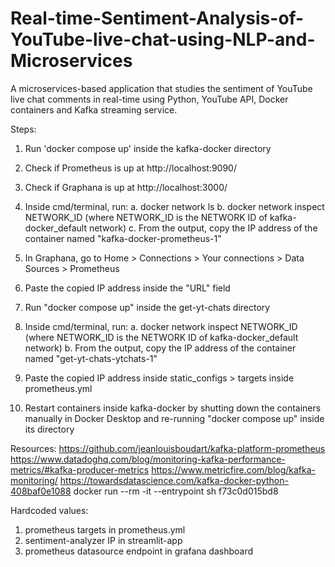# Real-time-Sentiment-Analysis-of-YouTube-live-chat-using-NLP-and-Microservices
A microservices-based application that studies the sentiment of YouTube live chat comments in real-time using Python, YouTube API, Docker containers and Kafka streaming service.

Steps:
1. Run 'docker compose up' inside the kafka-docker directory

2. Check if Prometheus is up at http://localhost:9090/

3. Check if Graphana is up at http://localhost:3000/

4. Inside cmd/terminal, run:
    a. docker network ls
    b. docker network inspect NETWORK_ID
        (where NETWORK_ID is the NETWORK ID of kafka-docker_default network)
    c. From the output, copy the IP address of the container named "kafka-docker-prometheus-1"

5. In Graphana, go to Home > Connections > Your connections > Data Sources > Prometheus

6. Paste the copied IP address inside the "URL" field

7. Run "docker compose up" inside the get-yt-chats directory

8. Inside cmd/terminal, run:
    a. docker network inspect NETWORK_ID
        (where NETWORK_ID is the NETWORK ID of kafka-docker_default network)
    b. From the output, copy the IP address of the container named "get-yt-chats-ytchats-1"

9. Paste the copied IP address inside static_configs > targets inside prometheus.yml

10. Restart containers inside kafka-docker by shutting down the containers manually in Docker Desktop and re-running "docker compose up" inside its directory

Resources:
https://github.com/jeanlouisboudart/kafka-platform-prometheus
https://www.datadoghq.com/blog/monitoring-kafka-performance-metrics/#kafka-producer-metrics
https://www.metricfire.com/blog/kafka-monitoring/
https://towardsdatascience.com/kafka-docker-python-408baf0e1088
docker run --rm -it --entrypoint sh f73c0d015bd8

Hardcoded values: 
1. prometheus targets in prometheus.yml
2. sentiment-analyzer IP in streamlit-app
3. prometheus datasource endpoint in grafana dashboard